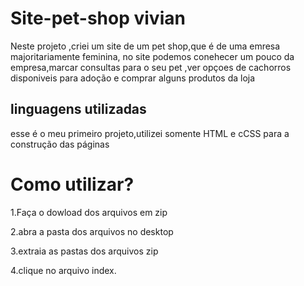 # Site-pet-shop vivian
Neste projeto ,criei um site de um pet shop,que é de uma emresa majoritariamente feminina, no site podemos conehecer um pouco da empresa,marcar consultas para o seu pet
 ,ver opçoes de cachorros disponiveis para adoção e comprar alguns produtos da loja

## linguagens utilizadas
esse é o meu primeiro projeto,utilizei somente HTML e cCSS para a construção das páginas

# Como utilizar?
1.Faça o dowload dos arquivos em zip

2.abra a pasta dos arquivos no desktop

3.extraia as pastas dos arquivos zip

4.clique no arquivo index.

